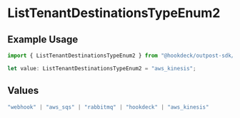 # ListTenantDestinationsTypeEnum2

## Example Usage

```typescript
import { ListTenantDestinationsTypeEnum2 } from "@hookdeck/outpost-sdk/models/operations";

let value: ListTenantDestinationsTypeEnum2 = "aws_kinesis";
```

## Values

```typescript
"webhook" | "aws_sqs" | "rabbitmq" | "hookdeck" | "aws_kinesis"
```